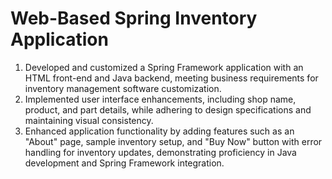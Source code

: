 # Web-Based Spring Inventory Application

1. Developed and customized a Spring Framework application with an HTML front-end and Java backend, meeting business requirements for inventory management software customization.
2. Implemented user interface enhancements, including shop name, product, and part details, while adhering to design specifications and maintaining visual consistency.
3. Enhanced application functionality by adding features such as an "About" page, sample inventory setup, and "Buy Now" button with error handling for inventory updates, demonstrating proficiency in Java development and Spring Framework integration.

